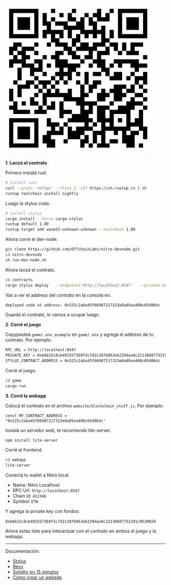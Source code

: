 ![this link](link.png)

**1. Lanzá el contrato**

Primero instalá rust.

```bash
# install rust
curl --proto '=https' --tlsv1.2 -sSf https://sh.rustup.rs | sh
rustup toolchain install nightly
```

Luego la stylus crate.

```bash
# install stylus
cargo install --force cargo-stylus
rustup default 1.80
rustup target add wasm32-unknown-unknown --toolchain 1.80
```

Ahora corré el dev-node.

```bash
git clone https://github.com/OffchainLabs/nitro-devnode.git
cd nitro-devnode
sh run-dev-node.sh
```

Ahora lanzá el contrato.

```bash
cd contracts
cargo stylus deploy   --endpoint='http://localhost:8547'   --private-key="0xb6b15c8cb491557369f3c7d2c287b053eb229daa9c22138887752191c9520659" --no-verify
```

Vas a ver el address del contrato en la consola en:

```bash
deployed code at address: 0x525c2aba45f66987217323e8a05ea400c65d06dc
```

Guardá el contrató, lo vamos a ocupar luego.

**2. Corré el juego**

Copypasteá `game/.env_example` en `game/.env` y agregá el address de tu contrato. Por ejemplo:

```bash
RPC_URL = http://localhost:8547
PRIVATE_KEY = 0xb6b15c8cb491557369f3c7d2c287b053eb229daa9c22138887752191c9520659
STYLUS_CONTRACT_ADDRESS = 0x525c2aba45f66987217323e8a05ea400c65d06dc
```

Corré el juego.

```bash
cd game
cargo run
```


**3. Corré la webapp**

Colocá el contrato en el archivo `website/blockchain_stuff.js`. Por ejemplo:

```
const MY_CONTRACT_ADDRESS = "0x525c2aba45f66987217323e8a05ea400c65d06dc"
```

Instalá un servidor web, te recomiendo lite-server.

```
npm install lite-server
```

Corré el frontend.

```bash
cd webapp
lite-server
```

Conectá tu wallet a Nitro local.

* Name: Nitro Localhost
* RPC Url: `http://localhost:8547`
* Chain id: `412346`
* Symbol: `ETH`

Y agrega la private key con fondos:

`0xb6b15c8cb491557369f3c7d2c287b053eb229daa9c22138887752191c9520659`

Ahora estás listo para interactuar con el contrato en ambos el juego y la webapp.

---

Documentación:
* [Stylus](https://docs.arbitrum.io/stylus/quickstart)
* [Bevy](https://bevy.org/learn/)
* [Solidity en 15 minutos](https://www.youtube.com/watch?v=SAQ5Cvt_ePg)
* [Cómo crear un website](https://www.youtube.com/watch?v=7gg-bRGM_og&t=268s)